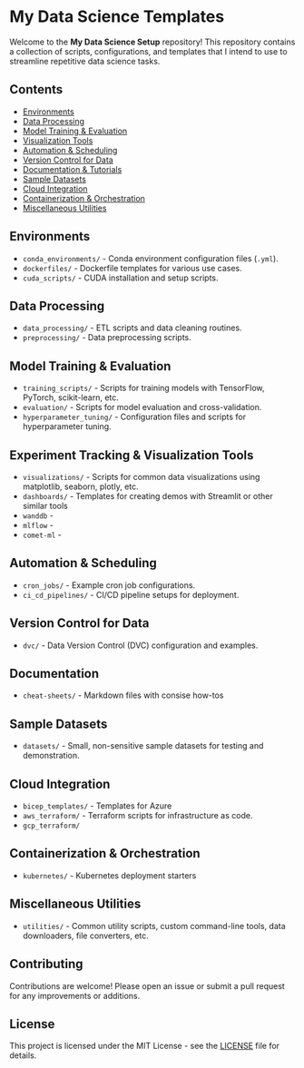 # My Data Science Templates

Welcome to the **My Data Science Setup** repository! This repository contains a collection of scripts, configurations, and templates that I intend to use to streamline repetitive data science tasks. 

## Contents

- [Environments](#environments)
- [Data Processing](#data-processing)
- [Model Training & Evaluation](#model-training--evaluation)
- [Visualization Tools](#visualization-tools)
- [Automation & Scheduling](#automation--scheduling)
- [Version Control for Data](#version-control-for-data)
- [Documentation & Tutorials](#documentation--tutorials)
- [Sample Datasets](#sample-datasets)
- [Cloud Integration](#cloud-integration)
- [Containerization & Orchestration](#containerization--orchestration)
- [Miscellaneous Utilities](#miscellaneous-utilities)

## Environments

- `conda_environments/` - Conda environment configuration files (`.yml`).
- `dockerfiles/` - Dockerfile templates for various use cases.
- `cuda_scripts/` - CUDA installation and setup scripts.

## Data Processing

- `data_processing/` - ETL scripts and data cleaning routines.
- `preprocessing/` - Data preprocessing scripts.

## Model Training & Evaluation

- `training_scripts/` - Scripts for training models with TensorFlow, PyTorch, scikit-learn, etc.
- `evaluation/` - Scripts for model evaluation and cross-validation.
- `hyperparameter_tuning/` - Configuration files and scripts for hyperparameter tuning.

## Experiment Tracking & Visualization Tools

- `visualizations/` - Scripts for common data visualizations using matplotlib, seaborn, plotly, etc.
- `dashboards/` - Templates for creating demos with Streamlit or other similar tools
- `wanddb` -
- `mlflow` -
- `comet-ml` -

## Automation & Scheduling

- `cron_jobs/` - Example cron job configurations.
- `ci_cd_pipelines/` - CI/CD pipeline setups for deployment.

## Version Control for Data

- `dvc/` - Data Version Control (DVC) configuration and examples.

## Documentation

- `cheat-sheets/` - Markdown files with consise how-tos

## Sample Datasets

- `datasets/` - Small, non-sensitive sample datasets for testing and demonstration.

## Cloud Integration

- `bicep_templates/` - Templates for Azure
- `aws_terraform/` - Terraform scripts for infrastructure as code.
- `gcp_terraform/`

## Containerization & Orchestration

- `kubernetes/` - Kubernetes deployment starters

## Miscellaneous Utilities

- `utilities/` - Common utility scripts, custom command-line tools, data downloaders, file converters, etc.

## Contributing

Contributions are welcome! Please open an issue or submit a pull request for any improvements or additions.

## License

This project is licensed under the MIT License - see the [LICENSE](LICENSE) file for details.

